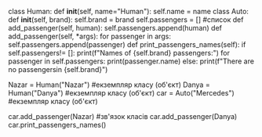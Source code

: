 class Human:
    def __init__(self, name="Human"):
        self.name = name
class Auto:
        def __init__(self, brand):
           self.brand = brand
           self.passengers = [] #список
        def add_passenger(self, human):
            self.passengers.append(human)
        def add_passenger(self, *args):
            for passenger in args:
                self.passengers.append(passenger)
        def print_passengers_names(self):
            if self.passengers!= []:
                print(f"Names of {self.brand} passengers:")
                for passenger in self.passengers:
                 print(passenger.name)
            else:
                print(f"There are no passengersin {self.brand}")

Nazar = Human("Nazar") #екземпляр класу (об'єкт)
Danya = Human("Danya") #екземпляр класу (об'єкт)
car = Auto("Mercedes") #екземпляр класу (об'єкт)

car.add_passenger(Nazar)  #зв'язок класів
car.add_passenger(Danya)
car.print_passengers_names()
